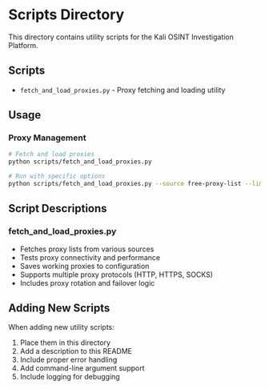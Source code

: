 # Scripts Directory

This directory contains utility scripts for the Kali OSINT Investigation Platform.

## Scripts

- `fetch_and_load_proxies.py` - Proxy fetching and loading utility

## Usage

### Proxy Management
```bash
# Fetch and load proxies
python scripts/fetch_and_load_proxies.py

# Run with specific options
python scripts/fetch_and_load_proxies.py --source free-proxy-list --limit 100
```

## Script Descriptions

### fetch_and_load_proxies.py
- Fetches proxy lists from various sources
- Tests proxy connectivity and performance
- Saves working proxies to configuration
- Supports multiple proxy protocols (HTTP, HTTPS, SOCKS)
- Includes proxy rotation and failover logic

## Adding New Scripts

When adding new utility scripts:
1. Place them in this directory
2. Add a description to this README
3. Include proper error handling
4. Add command-line argument support
5. Include logging for debugging 